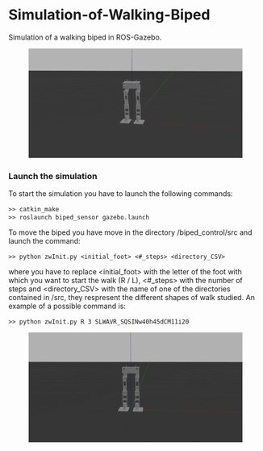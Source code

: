 # Simulation-of-Walking-Biped

Simulation of a walking biped in ROS-Gazebo.

<figure class="image">
  <img src="pictures/biped1.png" width="460">
  <figcaption></figcaption>
</figure>

<h3>Launch the simulation</h3>
To start the simulation you have to launch the following commands:

```
>> catkin_make
>> roslaunch biped_sensor gazebo.launch
```

To move the biped you have move in the directory /biped_control/src and launch the command:

```
>> python zwInit.py <initial_foot> <#_steps> <directory_CSV>
```

where you have to replace <initial_foot> with the letter of the foot with which you want to start the walk (R / L), <#_steps> with the number of steps and <directory_CSV> with the name of one of the directories contained in /src, they respresent the different shapes of walk studied.
An example of a possible command is:


```
>> python zwInit.py R 3 SLWAVR_SQSINw40h45dCM11i20
```


<figure class="image">
  <img src="pictures/biped.gif" width="650">
  <figcaption></figcaption>
</figure>
